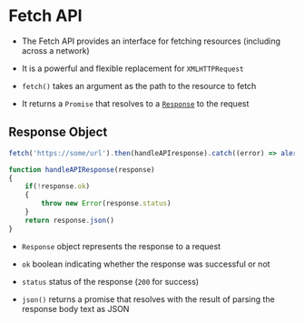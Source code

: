 # Fetch API

- The Fetch API provides an interface for fetching resources (including across
a network)

- It is a powerful and flexible replacement for `XMLHTTPRequest`

- `fetch()` takes an argument as the path to the resource to fetch

- It returns a `Promise` that resolves to a [`Response`](https://developer.mozilla.org/en-US/docs/Web/API/Response)
to the request

## Response Object

```js
fetch('https://some/url').then(handleAPIresponse).catch((error) => alert(error))

function handleAPIResponse(response)
{
    if(!response.ok)
    {
        throw new Error(response.status)
    }
    return response.json()
}
```

- `Response` object represents the response to a request

- `ok` boolean indicating whether the response was successful or not

- `status` status of the response (`200` for success)

- `json()` returns a promise that resolves with the result of parsing the
response body text as JSON
